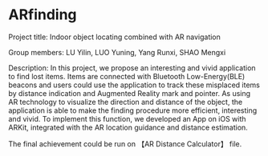 # ARfinding

Project title: Indoor object locating combined with AR navigation

Group members: LU Yilin, LUO Yuning, Yang Runxi, SHAO Mengxi

Description: In this project, we propose an interesting and vivid application to find lost items. Items are connected with Bluetooth Low-Energy(BLE) beacons and users could use the application to track these misplaced items by distance indication and Augmented Reality mark and pointer. As using AR technology to visualize the direction and distance of the object, the application is able to make the finding procedure more efficient, interesting and vivid. To implement this function, we developed an App on iOS with ARKit, integrated with the AR location guidance and distance estimation.

The final achievement could be run on 【AR Distance Calculator】 file.


